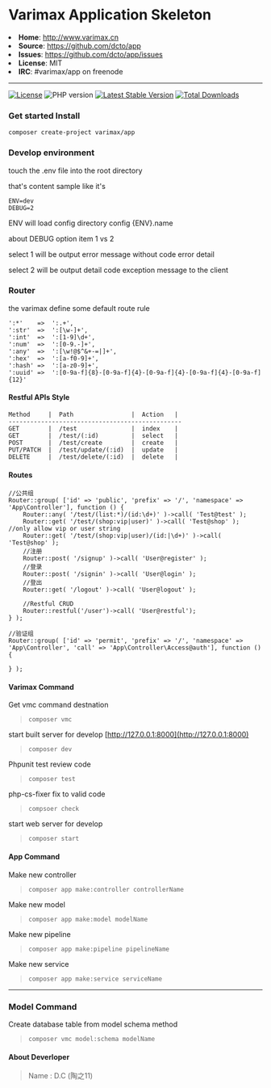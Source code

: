 # Varimax Application Skeleton

<li><strong>Home</strong>: <a href="http://www.varimax.cn">http://www.varimax.cn</a>
<li><strong>Source</strong>: <a href="https://github.com/dcto/app">https://github.com/dcto/app</a>
<li><strong>Issues</strong>: <a href="https://github.com/dcto/app/issues">https://github.com/dcto/app/issues</a>
<li><strong>License</strong>: MIT
<li><strong>IRC</strong>: #varimax/app on freenode

___

 <a href="https://packagist.org/packages/varimax/app"><img src="https://img.shields.io/packagist/l/varimax/app" alt="License"></a> <img src="https://img.shields.io/packagist/php-v/varimax/app" alt="PHP version"> <a href="https://packagist.org/packages/varimax/app"><img src="https://img.shields.io/github/v/release/dcto/app" alt="Latest Stable Version"></a>  <a href="https://packagist.org/packages/varimax/app"><img src="https://img.shields.io/packagist/dt/varimax/app" alt="Total Downloads"></a>

### Get started Install

```
composer create-project varimax/app
```

### Develop environment

touch the .env file into the root directory

that's content sample like it's

```
ENV=dev
DEBUG=2
```

ENV will load config directory config {ENV}.name

about DEBUG option item 1 vs 2

select 1 will be output error message without code error detail

select 2 will be output detail code exception message to the client

### Router

the varimax define some default route rule

```
':*'    =>  ':.+',
':str'  =>  ':[\w-]+',
':int'  =>  ':[1-9]\d+',
':num'  =>  ':[0-9.-]+',
':any'  =>  ':[\w!@$^&+-=|]+',
':hex'  =>  ':[a-f0-9]+',
':hash' =>  ':[a-z0-9]+',
':uuid' =>  ':[0-9a-f]{8}-[0-9a-f]{4}-[0-9a-f]{4}-[0-9a-f]{4}-[0-9a-f]{12}'
```

#### Restful APIs Style

```
Method     |  Path                |  Action   |
------------------------------------------------
GET        |  /test               |  index    |
GET        |  /test/(:id)         |  select   |
POST       |  /test/create        |  create   |
PUT/PATCH  |  /test/update/(:id)  |  update   |
DELETE     |  /test/delete/(:id)  |  delete   |
```

#### Routes

```
//公共组
Router::group( ['id' => 'public', 'prefix' => '/', 'namespace' => 'App\Controller'], function () {    
    Router::any( '/test/(list:*)/(id:\d+)' )->call( 'Test@test' );
    Router::get( '/test/(shop:vip|user)' )->call( 'Test@shop' ); //only allow vip or user string
    Router::get( '/test/(shop:vip|user)/(id:|\d+)' )->call( 'Test@shop' );
    //注册
    Router::post( '/signup' )->call( 'User@register' );
    //登录
    Router::post( '/signin' )->call( 'User@login' );
    //登出
    Router::get( '/logout' )->call( 'User@logout' );

    //Restful CRUD
    Router::restful('/user')->call( 'User@restful');
} );

//验证组
Router::group( ['id' => 'permit', 'prefix' => '/', 'namespace' => 'App\Controller', 'call' => 'App\Controller\Access@auth'], function () {

} ); 
```

#### Varimax Command
Get vmc command destnation
> `composer vmc` 

start built server for develop [http://127.0.0.1:8000](http://127.0.0.1:8000)
> `composer dev`   

 Phpunit test review code
> `composer test`

php-cs-fixer fix to valid code
> `compsoer check` 

start web server for develop
> `composer start`  



#### App Command

Make new controller
> `composer app make:controller controllerName`

Make new model
> `composer app make:model modelName` 

Make new pipeline
> `composer app make:pipeline pipelineName`

Make new service
> `composer app make:service serviceName`
---
### Model Command

Create database table from model schema method
>`composer vmc model:schema modelName`



#### About Deverloper

> Name : D.C (陶之11)
